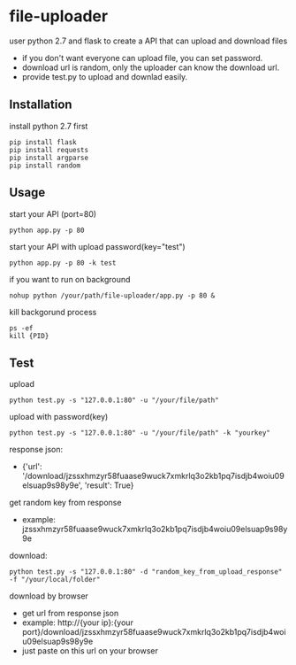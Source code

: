 # file-uploader
user python 2.7 and flask to create a API that can upload and download files

- if you don't want everyone can upload file, you can set password.
- download url is random, only the uploader can know the download url.
- provide test.py to upload and downlad easily.

Installation
------------
install python 2.7 first

    pip install flask
    pip install requests
    pip install argparse
    pip install random

Usage
------------
start your API (port=80)

    python app.py -p 80
    
start your API with upload password(key="test")

    python app.py -p 80 -k test
    
if you want to run on background
    
    nohup python /your/path/file-uploader/app.py -p 80 &

kill backgorund process

    ps -ef
    kill {PID}

Test
------------
upload

    python test.py -s "127.0.0.1:80" -u "/your/file/path"

upload with password(key)

    python test.py -s "127.0.0.1:80" -u "/your/file/path" -k "yourkey"
    
response json:
    
- {'url': '/download/jzssxhmzyr58fuaase9wuck7xmkrlq3o2kb1pq7isdjb4woiu09elsuap9s98y9e', 'result': True}

get random key from response

- example: jzssxhmzyr58fuaase9wuck7xmkrlq3o2kb1pq7isdjb4woiu09elsuap9s98y9e

download:

    python test.py -s "127.0.0.1:80" -d "random_key_from_upload_response" -f "/your/local/folder"

download by browser

- get url from response json
- example: http://{your ip}:{your port}/download/jzssxhmzyr58fuaase9wuck7xmkrlq3o2kb1pq7isdjb4woiu09elsuap9s98y9e
- just paste on this url on your browser


